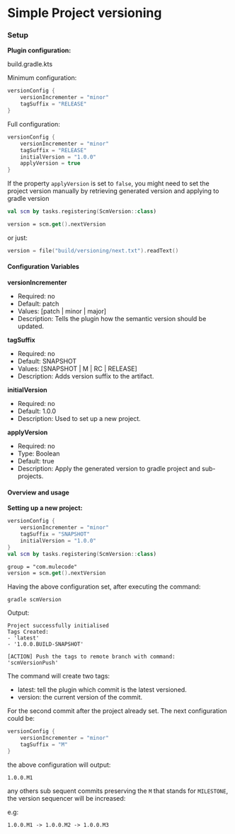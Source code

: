 # Simple Project versioning


### Setup

**Plugin configuration:**

build.gradle.kts

Minimum configuration:
```kotlin
versionConfig {
    versionIncrementer = "minor"
    tagSuffix = "RELEASE"
}
```

Full configuration:
```kotlin
versionConfig {
    versionIncrementer = "minor"
    tagSuffix = "RELEASE"
    initialVersion = "1.0.0"
    applyVersion = true
}
```
If the property `applyVersion` is set to `false`, you might need to set 
the project version manually by retrieving generated version and 
applying to gradle version

```kotlin
val scm by tasks.registering(ScmVersion::class)

version = scm.get().nextVersion
```

or just:

```kotlin
version = file("build/versioning/next.txt").readText()
```

#### Configuration Variables

**versionIncrementer**

- Required: no
- Default: patch
- Values: [patch | minor | major]
- Description: Tells the plugin how the semantic version should be updated.

**tagSuffix**

- Required: no
- Default: SNAPSHOT
- Values: [SNAPSHOT | M | RC | RELEASE]
- Description: Adds version suffix to the artifact.

**initialVersion**

- Required: no
- Default: 1.0.0
- Description: Used to set up a new project.

**applyVersion**

- Required: no
- Type: Boolean
- Default: true
- Description: Apply the generated version to gradle project and sub-projects.

#### Overview and usage

**Setting up a new project:**

```kotlin
versionConfig {
    versionIncrementer = "minor"
    tagSuffix = "SNAPSHOT"
    initialVersion = "1.0.0"
}
val scm by tasks.registering(ScmVersion::class)

group = "com.mulecode"
version = scm.get().nextVersion
```

Having the above configuration set, after executing the command:

```shell script
gradle scmVersion
```

Output:
```shell script
Project successfully initialised
Tags Created:
- 'latest'
- '1.0.0.BUILD-SNAPSHOT'

[ACTION] Push the tags to remote branch with command:
'scmVersionPush'
```
The command will create two tags:
- latest: tell the plugin which commit is the latest versioned.
- version: the current version of the commit.

For the second commit after the project already set.
The next configuration could be:

```kotlin
versionConfig {
    versionIncrementer = "minor"
    tagSuffix = "M"
}
```
the above configuration will output:
```shell script
1.0.0.M1
```

any others sub sequent commits preserving the `M` that 
stands for `MILESTONE`, the version sequencer will be increased:

e.g:
```shell script
1.0.0.M1 -> 1.0.0.M2 -> 1.0.0.M3
```


